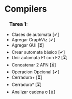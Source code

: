 # Compilers
### &nbsp;&nbsp;&nbsp;&nbsp;Tarea 1:
* Clases de automata [✔]
* Agregar GraphViz [✔]
* Agregar GUI [⏳]
* Crear automata básico [✔]
* Unir automata F1 con F2 [⏳]
* Concatenar 2 AFN [⏳]
* Operacion Opcional [✔]
* Cerradura+ [⏳]
* Cerradura* [⏳]
* Analizar cadena &sigma; [⏳]
